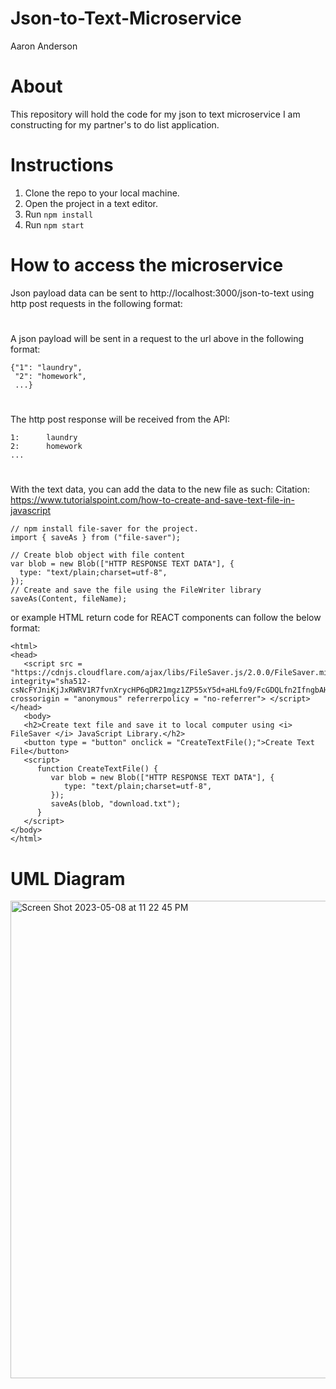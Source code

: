 # Json-to-Text-Microservice
Aaron Anderson

# About
This repository will hold the code for my json to text microservice I am constructing for my partner's to do list application. 

# Instructions
1. Clone the repo to your local machine.
2. Open the project in a text editor.
3. Run ```npm install```
4. Run ```npm start```

# How to access the microservice
Json payload data can be sent to http://localhost:3000/json-to-text using http post requests in the following format:
#
A json payload will be sent in a request to the url above in the following format:
```
{"1": "laundry",
 "2": "homework",
 ...}
 ```
 #
 The http post response will be received from the API:
 ```
1:      laundry
2:      homework
...
 ```
 #
 With the text data, you can add the data to the new file as such:
 Citation: https://www.tutorialspoint.com/how-to-create-and-save-text-file-in-javascript
 
 ```
 // npm install file-saver for the project.
 import { saveAs } from ("file-saver");
 
 // Create blob object with file content
var blob = new Blob(["HTTP RESPONSE TEXT DATA"], {
   type: "text/plain;charset=utf-8",
});
// Create and save the file using the FileWriter library
saveAs(Content, fileName);
```

or example HTML return code for REACT components can follow the below format:
```
<html>
<head>
   <script src = "https://cdnjs.cloudflare.com/ajax/libs/FileSaver.js/2.0.0/FileSaver.min.js" integrity="sha512-csNcFYJniKjJxRWRV1R7fvnXrycHP6qDR21mgz1ZP55xY5d+aHLfo9/FcGDQLfn2IfngbAHd8LdfsagcCqgTcQ==" crossorigin = "anonymous" referrerpolicy = "no-referrer"> </script>
</head>
   <body>
   <h2>Create text file and save it to local computer using <i> FileSaver </i> JavaScript Library.</h2>
   <button type = "button" onclick = "CreateTextFile();">Create Text File</button>
   <script>
      function CreateTextFile() {
         var blob = new Blob(["HTTP RESPONSE TEXT DATA"], {
            type: "text/plain;charset=utf-8",
         });
         saveAs(blob, "download.txt");
      }
   </script>
</body>
</html>
```
 
 
 # UML Diagram
<img width="764" alt="Screen Shot 2023-05-08 at 11 22 45 PM" src="https://user-images.githubusercontent.com/107898465/237011310-00097709-fc34-49e2-be8c-81f83b619a68.png">


